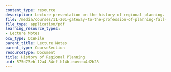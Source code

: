 ```yaml
---
content_type: resource
description: Lecture presentation on the history of regional planning.
file: /media/courses/11-201-gateway-to-the-profession-of-planning-fall-2010/575d73eb12a484cfb14beaecea4d2b28_MIT11_201F10_ses6_slides.pdf
file_type: application/pdf
learning_resource_types:
- Lecture Notes
ocw_type: OCWFile
parent_title: Lecture Notes
parent_type: CourseSection
resourcetype: Document
title: History of Regional Planning
uid: 575d73eb-12a4-84cf-b14b-eaecea4d2b28
---
```

